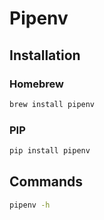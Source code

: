 # Pipenv

## Installation

### Homebrew

```sh
brew install pipenv
```

### PIP

```sh
pip install pipenv
```

## Commands

```sh
pipenv -h
```
